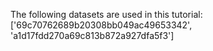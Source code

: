The following datasets are used in this tutorial:
['69c70762689b20308bb049ac49653342', 'a1d17fdd270a69c813b872a927dfa5f3']
